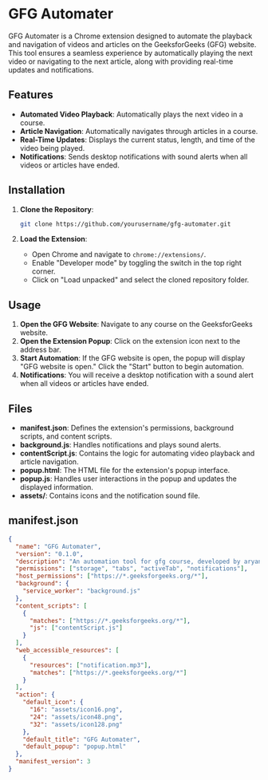 # GFG Automater

GFG Automater is a Chrome extension designed to automate the playback and navigation of videos and articles on the GeeksforGeeks (GFG) website. This tool ensures a seamless experience by automatically playing the next video or navigating to the next article, along with providing real-time updates and notifications.

## Features

- **Automated Video Playback**: Automatically plays the next video in a course.
- **Article Navigation**: Automatically navigates through articles in a course.
- **Real-Time Updates**: Displays the current status, length, and time of the video being played.
- **Notifications**: Sends desktop notifications with sound alerts when all videos or articles have ended.

## Installation

1. **Clone the Repository**:
    ```bash
    git clone https://github.com/yourusername/gfg-automater.git
    ```

2. **Load the Extension**:
    - Open Chrome and navigate to `chrome://extensions/`.
    - Enable "Developer mode" by toggling the switch in the top right corner.
    - Click on "Load unpacked" and select the cloned repository folder.

## Usage

1. **Open the GFG Website**: Navigate to any course on the GeeksforGeeks website.
2. **Open the Extension Popup**: Click on the extension icon next to the address bar.
3. **Start Automation**: If the GFG website is open, the popup will display "GFG website is open." Click the "Start" button to begin automation.
4. **Notifications**: You will receive a desktop notification with a sound alert when all videos or articles have ended.

## Files

- **manifest.json**: Defines the extension's permissions, background scripts, and content scripts.
- **background.js**: Handles notifications and plays sound alerts.
- **contentScript.js**: Contains the logic for automating video playback and article navigation.
- **popup.html**: The HTML file for the extension's popup interface.
- **popup.js**: Handles user interactions in the popup and updates the displayed information.
- **assets/**: Contains icons and the notification sound file.

## manifest.json

```json
{
  "name": "GFG Automater",
  "version": "0.1.0",
  "description": "An automation tool for gfg course, developed by aryan",
  "permissions": ["storage", "tabs", "activeTab", "notifications"],
  "host_permissions": ["https://*.geeksforgeeks.org/*"],
  "background": {
    "service_worker": "background.js"
  },
  "content_scripts": [
    {
      "matches": ["https://*.geeksforgeeks.org/*"],
      "js": ["contentScript.js"]
    }
  ],
  "web_accessible_resources": [
    {
      "resources": ["notification.mp3"],
      "matches": ["https://*.geeksforgeeks.org/*"]
    }
  ],
  "action": {
    "default_icon": {
      "16": "assets/icon16.png",
      "24": "assets/icon48.png",
      "32": "assets/icon128.png"
    },
    "default_title": "GFG Automater",
    "default_popup": "popup.html"
  },
  "manifest_version": 3
}
```

